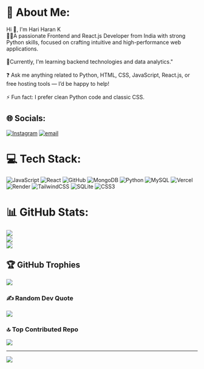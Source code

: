 # 💫 About Me:
Hi 👋, I'm Hari Haran K<br>👨‍💻A passionate Frontend and React.js Developer from India with strong Python skills, focused on crafting intuitive and high-performance web applications.<br><br>🚀Currently, I'm learning backend technologies and data analytics."<br><br>❓ Ask me anything related to Python, HTML, CSS, JavaScript, React.js, or free hosting tools — I’d be happy to help!<br><br>⚡ Fun fact: I prefer clean Python code and classic CSS.


## 🌐 Socials:
[![Instagram](https://img.shields.io/badge/Instagram-%23E4405F.svg?logo=Instagram&logoColor=white)](https://instagram.com/__hxrii_) [![email](https://img.shields.io/badge/Email-D14836?logo=gmail&logoColor=white)](mailto:hariharan27012004@gmail.com) 

# 💻 Tech Stack:
![JavaScript](https://img.shields.io/badge/javascript-%23323330.svg?style=for-the-badge&logo=javascript&logoColor=%23F7DF1E) ![React](https://img.shields.io/badge/react-%2320232a.svg?style=for-the-badge&logo=react&logoColor=%2361DAFB) ![GitHub](https://img.shields.io/badge/github-%23121011.svg?style=for-the-badge&logo=github&logoColor=white) ![MongoDB](https://img.shields.io/badge/MongoDB-%234ea94b.svg?style=for-the-badge&logo=mongodb&logoColor=white) ![Python](https://img.shields.io/badge/python-3670A0?style=for-the-badge&logo=python&logoColor=ffdd54) ![MySQL](https://img.shields.io/badge/mysql-4479A1.svg?style=for-the-badge&logo=mysql&logoColor=white) ![Vercel](https://img.shields.io/badge/vercel-%23000000.svg?style=for-the-badge&logo=vercel&logoColor=white) ![Render](https://img.shields.io/badge/Render-%46E3B7.svg?style=for-the-badge&logo=render&logoColor=white) ![TailwindCSS](https://img.shields.io/badge/tailwindcss-%2338B2AC.svg?style=for-the-badge&logo=tailwind-css&logoColor=white) ![SQLite](https://img.shields.io/badge/sqlite-%2307405e.svg?style=for-the-badge&logo=sqlite&logoColor=white) ![CSS3](https://img.shields.io/badge/css3-%231572B6.svg?style=for-the-badge&logo=css3&logoColor=white)
# 📊 GitHub Stats:
![](https://github-readme-stats.vercel.app/api?username=hariharan2701-IT&theme=dark&hide_border=false&include_all_commits=true&count_private=true)<br/>
![](https://nirzak-streak-stats.vercel.app/?user=hariharan2701-IT&theme=dark&hide_border=false)<br/>
![](https://github-readme-stats.vercel.app/api/top-langs/?username=hariharan2701-IT&theme=dark&hide_border=false&include_all_commits=true&count_private=true&layout=compact)

## 🏆 GitHub Trophies
![](https://github-profile-trophy.vercel.app/?username=hariharan2701-IT&theme=blue_navy&no-frame=true&no-bg=true&margin-w=4)

### ✍️ Random Dev Quote
![](https://quotes-github-readme.vercel.app/api?type=horizontal&theme=dark)

### 🔝 Top Contributed Repo
![](https://github-contributor-stats.vercel.app/api?username=hariharan2701-IT&limit=5&theme=dark&combine_all_yearly_contributions=true)

---
[![](https://visitcount.itsvg.in/api?id=hariharan2701-IT&icon=0&color=11)](https://visitcount.itsvg.in)

<!-- Proudly created with GPRM ( https://gprm.itsvg.in ) -->
